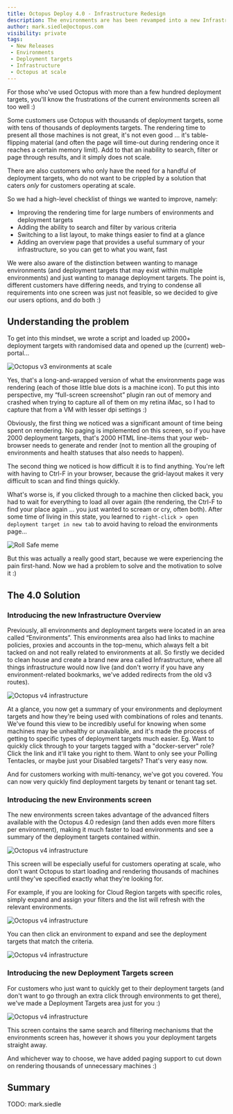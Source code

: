 ```yaml
---
title: Octopus Deploy 4.0 - Infrastructure Redesign
description: The environments are has been revamped into a new Infrastructure area for our upcoming Octopus 4.0 release.
author: mark.siedle@octopus.com
visibility: private
tags:
 - New Releases
 - Environments
 - Deployment targets
 - Infrastructure
 - Octopus at scale
---
```


For those who've used Octopus with more than a few hundred deployment targets, you'll know the frustrations of the current environments screen all too well :)

Some customers use Octopus with thousands of deployment targets, some with tens of thousands of deployments targets. The rendering time to present all those machines is not great, it's not even good ... it's table-flipping material (and often the page will time-out during rendering once it reaches a certain memory limit). Add to that an inability to search, filter or page through results, and it simply does not scale.

There are also customers who only have the need for a handful of deployment targets, who do not want to be crippled by a solution that caters _only_ for customers operating at scale.

So we had a high-level checklist of things we wanted to improve, namely:

- Improving the rendering time for large numbers of environments and deployment targets
- Adding the ability to search and filter by various criteria
- Switching to a list layout, to make things easier to find at a glance
- Adding an overview page that provides a useful summary of your infrastructure, so you can get to what you want, fast

We were also aware of the distinction between wanting to manage environments (and deployment targets that may exist within multiple environments) and just wanting to manage deployment targets. The point is, different customers have differing needs, and trying to condense all requirements into one screen was just not feasible, so we decided to give our users options, and do both :)

## Understanding the problem

To get into this mindset, we wrote a script and loaded up 2000+ deployment targets with randomised data and opened up the (current) web-portal...

![Octopus v3 environments at scale](v3-environments-screen-at-scale.jpg "width=500")

Yes, that's a long-and-wrapped version of what the environments page was rendering (each of those little blue dots is a machine icon). To put this into perspective, my “full-screen screenshot” plugin ran out of memory and crashed when trying to capture all of them on my retina iMac, so I had to capture that from a VM with lesser dpi settings :)

Obviously, the first thing we noticed was a significant amount of time being spent on rendering. No paging is implemented on this screen, so if you have 2000 deployment targets, that's 2000 HTML line-items that your web-browser needs to generate and render (not to mention all the grouping of environments and health statuses that also needs to happen).

The second thing we noticed is how difficult it is to find anything. You're left with having to Ctrl-F in your browser, because the grid-layout makes it very difficult to scan and find things quickly.

What's worse is, if you clicked through to a machine then clicked back, you had to wait for everything to load all over again (the rendering, the Ctrl-F to find your place again … you just wanted to scream or cry, often both). After some time of living in this state, you learned to `right-click > open deployment target in new tab` to avoid having to reload the environments page…

![Roll Safe meme](browser-cant-rerender-if-i-never.jpg "width=300")

But this was actually a really good start, because we were experiencing the pain first-hand. Now we had a problem to solve and the motivation to solve it :)

## The 4.0 Solution

### Introducing the new Infrastructure Overview

Previously, all environments and deployment targets were located in an area called “Environments”. This environments area also had links to machine policies, proxies and accounts in the top-menu, which always felt a bit tacked on and not really related to environments at all. So firstly we decided to clean house and create a brand new area called Infrastructure, where all things infrastructure would now live (and don't worry if you have any environment-related bookmarks, we've added redirects from the old v3 routes).

![Octopus v4 infrastructure](v4-infra-overview.png "width=500")

At a glance, you now get a summary of your environments and deployment targets and how they're being used with combinations of roles and tenants. We've found this view to be incredibly useful for knowing when some machines may be unhealthy or unavailable, and it's made the process of getting to specific types of deployment targets much easier. Eg. Want to quickly click through to your targets tagged with a "docker-server" role? Click the link and it'll take you right to them. Want to only see your Polling Tentacles, or maybe just your Disabled targets? That's very easy now.

And for customers working with multi-tenancy, we've got you covered. You can now very quickly find deployment targets by tenant or tenant tag set.

### Introducing the new Environments screen

The new environments screen takes advantage of the advanced filters available with the Octopus 4.0 redesign (and then adds even more filters per environment), making it much faster to load environments and see a summary of the deployment targets contained within.

![Octopus v4 infrastructure](v4-infra-environments.png "width=500")

This screen will be especially useful for customers operating at scale, who don't want Octopus to start loading and rendering thousands of machines until they've specified exactly what they're looking for.

For example, if you are looking for Cloud Region targets with specific roles, simply expand and assign your filters and the list will refresh with the relevant environments.

![Octopus v4 infrastructure](v4-infra-environments-filter.png "width=500")

You can then click an environment to expand and see the deployment targets that match the criteria.

![Octopus v4 infrastructure](v4-infra-environments-filter-expanded.png "width=500")

### Introducing the new Deployment Targets screen

For customers who just want to quickly get to their deployment targets (and don't want to go through an extra click through environments to get there), we've made a Deployment Targets area just for you :)

![Octopus v4 infrastructure](v4-infra-deployment-targets.png "width=500")

This screen contains the same search and filtering mechanisms that the environments screen has, however it shows you your deployment targets straight away.

And whichever way to choose, we have added paging support to cut down on rendering thousands of unnecessary machines :)

## Summary

TODO: mark.siedle


